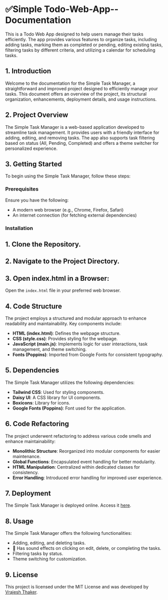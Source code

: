 # ✅Simple Todo-Web-App-- Documentation
This is a Todo Web App designed to help users manage their tasks efficiently. The app provides various features to organize tasks, including adding tasks, marking them as completed or pending, editing existing tasks, filtering tasks by different criteria, and utilizing a calendar for scheduling tasks.

## 1. Introduction
Welcome to the documentation for the Simple Task Manager, a straightforward and improved project designed to efficiently manage your tasks. This document offers an overview of the project, its structural organization, enhancements, deployment details, and usage instructions.

## 2. Project Overview
The Simple Task Manager is a web-based application developed to streamline task management. It provides users with a friendly interface for adding, editing, and removing tasks. The app also supports task filtering based on status (All, Pending, Completed) and offers a theme switcher for personalized experience.

## 3. Getting Started
To begin using the Simple Task Manager, follow these steps:

### Prerequisites
Ensure you have the following:

- A modern web browser (e.g., Chrome, Firefox, Safari)
- An internet connection (for fetching external dependencies)

### Installation
## 1. Clone the Repository.

## 2. Navigate to the Project Directory.
   
## 3. Open index.html in a Browser:
Open the `index.html` file in your preferred web browser.

## 4. Code Structure
The project employs a structured and modular approach to enhance readability and maintainability. Key components include:

- **HTML (index.html)**: Defines the webpage structure.
- **CSS (style.css)**: Provides styling for the webpage.
- **JavaScript (main.js)**: Implements logic for user interactions, task management, and theme switching.
- **Fonts (Poppins)**: Imported from Google Fonts for consistent typography.

## 5. Dependencies
The Simple Task Manager utilizes the following dependencies:

- **Tailwind CSS**: Used for styling components.
- **Daisy UI**: A CSS library for UI components.
- **Boxicons**: Library for icons.
- **Google Fonts (Poppins)**: Font used for the application.

## 6. Code Refactoring
The project underwent refactoring to address various code smells and enhance maintainability:

- **Monolithic Structure**: Reorganized into modular components for easier maintenance.
- **Global Functions**: Encapsulated event handling for better modularity.
- **HTML Manipulation**: Centralized within dedicated classes for consistency.
- **Error Handling**: Introduced error handling for improved user experience.

## 7. Deployment
The Simple Task Manager is deployed online. Access it [here](https://todo-web-app-rho.vercel.app/).

## 8. Usage
The Simple Task Manager offers the following functionalities:

- Adding, editing, and deleting tasks.
- 🎵 Has sound effects on clicking on edit, delete, or completing the tasks.
- Filtering tasks by status.
- Theme switching for customization.


## 9. License
This project is licensed under the MIT License and was developed by [Vrajesh Thaker](https://github.com/Vrajesh23).



